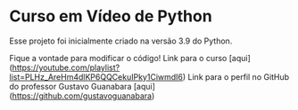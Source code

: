 # Curso em Vídeo de Python
 Esse projeto foi inicialmente criado na versão 3.9 do Python.

 Fique a vontade para modificar o código!
 Link para o curso [aqui] (https://youtube.com/playlist?list=PLHz_AreHm4dlKP6QQCekuIPky1CiwmdI6)
 Link para o perfil no GitHub do professor Gustavo Guanabara [aqui] (https://github.com/gustavoguanabara)
